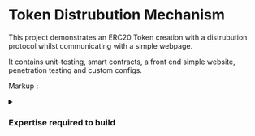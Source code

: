 # Token Distrubution Mechanism

This project demonstrates an ERC20 Token creation with a distrubution protocol whilst communicating with a simple webpage.

It contains unit-testing, smart contracts, a front end simple website, penetration testing and custom configs.

Markup :

<details>

<summary>

### Expertise required to build

</summary>

<p>

### Languages

##### Javascript for deployment, unit-testing, frond-end development and configurations.

##### Shell syntax for package management, tests and deployment.

##### Solidity for smart contract development including the following technologies: ERC20 Token,

### Development tools

##### Hardhat

##### Foundry

##### Open Zappelin

##### Ethers

##### Metamask

##### Yarn / Npm

### Workflow enviroments

##### Github

##### VSCode

</p>
</details>
